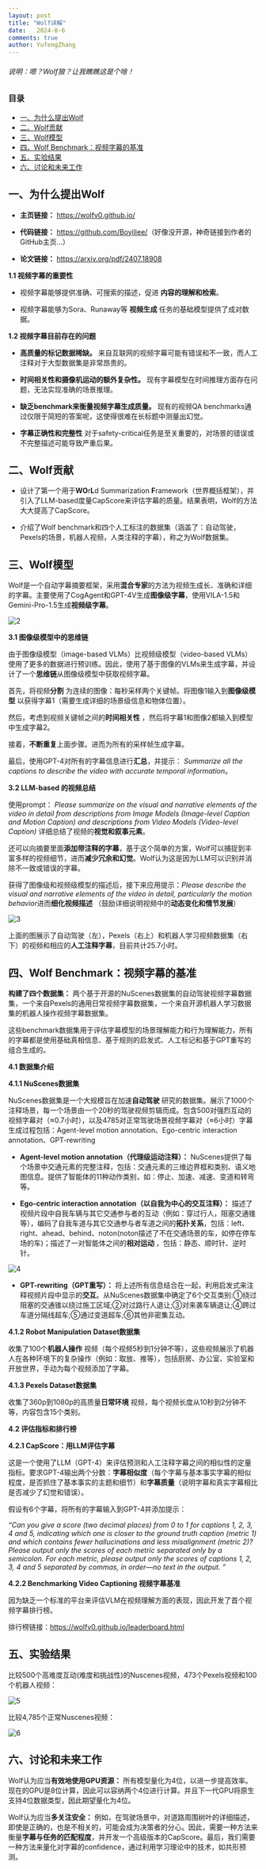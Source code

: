 ```yaml
---
layout: post
title: "Wolf详解"
date:   2024-8-6
comments: true
author: YufengZhang
---
```


###### 说明：嗯？Wolf狼？让我瞧瞧这是个啥！

<!-- more -->

### 目录

- [一、为什么提出Wolf](#一为什么提出wolf)
- [二、Wolf贡献](#二wolf贡献)
- [三、Wolf模型](#三wolf模型)
- [四、Wolf Benchmark：视频字幕的基准](#四wolf-benchmark视频字幕的基准)
- [五、实验结果](#五实验结果)
- [六、讨论和未来工作](#六讨论和未来工作)

## 一、为什么提出Wolf

- **主页链接：** <https://wolfv0.github.io/>

- **代码链接：** <https://github.com/Boyiliee/>（好像没开源，神奇链接到作者的GitHub主页...）

- **论文链接：** <https://arxiv.org/pdf/2407.18908>

**1.1 视频字幕的重要性**

- 视频字幕能够提供准确、可搜索的描述，促进 **内容的理解和检索**。

- 视频字幕能够为Sora、Runaway等 **视频生成** 任务的基础模型提供了成对数据。

**1.2 视频字幕目前存在的问题**

- **高质量的标记数据稀缺。** 来自互联网的视频字幕可能有错误和不一致，而人工注释对于大型数据集是非常昂贵的。

- **时间相关性和摄像机运动的额外复杂性。** 现有字幕模型在时间推理方面存在问题，无法实现准确的场景推理。

- **缺乏benchmark来衡量视频字幕生成质量。** 现有的视频QA benchmarks通过仅限于简短的答案呢，这使得很难在长标题中测量出幻觉。

- **字幕正确性和完整性** 对于safety-critical任务是至关重要的，对场景的错误或不完整描述可能导致严重后果。

## 二、Wolf贡献

- 设计了第一个用于**WO**r**L**d Summarization **F**ramework（世界概括框架），并引入了LLM-based度量CapScore来评估字幕的质量。结果表明，Wolf的方法大大提高了CapScore。

- 介绍了Wolf benchmark和四个人工标注的数据集（涵盖了：自动驾驶，Pexels的场景，机器人视频，人类注释的字幕），称之为Wolf数据集。

## 三、Wolf模型

Wolf是一个自动字幕摘要框架，采用**混合专家**的方法为视频生成长、准确和详细的字幕。主要使用了CogAgent和GPT-4V生成**图像级字幕**，使用VILA-1.5和Gemini-Pro-1.5生成**视频级字幕**。

![2](https://peninsulazyf.github.io/images/B2.png)

**3.1 图像级模型中的思维链**

由于图像级模型（image-based VLMs）比视频级模型（video-based VLMs）使用了更多的数据进行预训练。因此，使用了基于图像的VLMs来生成字幕，并设计了一个**思维链**从图像级模型中获取视频字幕。

首先，将视频**分割** 为连续的图像：每秒采样两个关键帧。将图像1输入到**图像级模型** 以获得字幕1（需要生成详细的场景级信息和物体位置）。

然后，考虑到视频关键帧之间的**时间相关性** ，然后将字幕1和图像2都输入到模型中生成字幕2。

接着，**不断重复**上面步骤。进而为所有的采样帧生成字幕。

最后，使用GPT-4对所有的字幕信息进行**汇总**，并提示： *Summarize all the captions to describe the video with accurate temporal information*。

**3.2 LLM-based 的视频总结**

使用prompt： *Please summarize on the visual and narrative elements of the video in detail from descriptions from Image Models (Image-level Caption and Motion Caption) and descriptions from Video Models (Video-level Caption)* 详细总结了视频的**视觉和叙事元素**。

还可以向摘要里面**添加带注释的字幕**，基于这个简单的方案，Wolf可以捕捉到丰富多样的视频细节，进而**减少冗余和幻觉**。Wolf认为这是因为LLM可以识别并消除不一致或错误的字幕。

获得了图像级和视频级模型的描述后，接下来应用提示：*Please describe the visual and narrative elements of the video in detail, particularly the motion behavior*进而**细化视频描述** （鼓励详细说明视频中的**动态变化和情节发展**）

![3](https://peninsulazyf.github.io/images/B3.png)

上面的图展示了自动驾驶（左），Pexels（右上）和机器人学习视频数据集（右下）的视频和相应的**人工注释字幕**，目前共计25.7小时。

## 四、Wolf Benchmark：视频字幕的基准

**构建了四个数据集：** 两个基于开源的NuScenes数据集的自动驾驶视频字幕数据集，一个来自Pexels的通用日常视频字幕数据集，一个来自开源机器人学习数据集的机器人操作视频字幕数据集。

这些benchmark数据集用于评估字幕模型的场景理解能力和行为理解能力，所有的字幕都是使用基础真相信息、基于规则的启发式、人工标记和基于GPT重写的组合生成的。

**4.1 数据集介绍**

**4.1.1 NuScenes数据集**

NuScenes数据集是一个大规模旨在加速**自动驾驶** 研究的数据集。展示了1000个注释场景，每一个场景由一个20秒的驾驶视频剪辑而成。包含500对强烈互动的视频字幕对（≈0.7小时），以及4785对正常驾驶场景视频字幕对（≈6小时）字幕生成过程包括：Agent-level motion annotation、Ego-centric interaction annotation、GPT-rewriting

- **Agent-level motion annotation（代理级运动注释）：** NuScenes提供了每个场景中交通元素的完整注释，包括：交通元素的三维边界框和类别、语义地图信息。提供了智能体的11种动作类别，如：停止、加速、减速、变道和转弯等。

- **Ego-centric interaction annotation（以自我为中心的交互注释）：** 描述了视频片段中自我车辆与其它交通参与者的互动（例如：穿过行人，阻塞交通锥等），编码了自我车道与其它交通参与者车道之间的**拓扑关系**，包括：left、right、ahead、behind、noton(noton描述了不在交通场景的车，如停在停车场的车)；描述了一对智能体之间的**相对运动** ，包括：静态、顺时针、逆时针。

![4](https://peninsulazyf.github.io/images/B4.png)


- **GPT-rewriting（GPT重写）：** 将上述所有信息结合在一起，利用启发式来注释视频片段中显示的**交互**。从NuScenes数据集中确定了6个交互类别:①绕过阻塞的交通锥以绕过施工区域;②对过路行人退让;③对来袭车辆退让;④跨过车道分隔线超车;⑤通过变道超车;⑥其他非密集互动。


**4.1.2 Robot Manipulation Dataset数据集**

收集了100个**机器人操作** 视频（每个视频5秒到1分钟不等），这些视频展示了机器人在各种环境下的复杂操作（例如：取放、推等），包括厨房、办公室、实验室和开放世界，手动为每个视频添加了字幕。

**4.1.3 Pexels Dataset数据集**

收集了360p到1080p的高质量**日常环境** 视频，每个视频长度从10秒到2分钟不等，内容包含15个类别。

**4.2 评估指标和排行榜**

**4.2.1 CapScore：用LLM评估字幕**

这是一个使用了LLM（GPT-4）来评估预测和人工注释字幕之间的相似性的定量指标。要求GPT-4输出两个分数：**字幕相似度**（每个字幕与基本事实字幕的相似程度，是否抓住了基本事实的主题和细节）和**字幕质量**（说明字幕和真实字幕相比是否减少了幻觉和错误）。

假设有6个字幕，将所有的字幕输入到GPT-4并添加提示：

*“Can you give a score (two decimal places) from 0 to 1 for captions 1, 2, 3, 4 and 5, indicating which one is closer to the ground truth caption (metric 1) and which contains fewer hallucinations and less misalignment (metric 2)? Please output only the scores of each metric separated only by a semicolon. For each metric, please output only the scores of captions 1, 2, 3, 4 and 5 separated by commas, in order—no
text in the output. ”*

**4.2.2 Benchmarking Video Captioning 视频字幕基准**

因为缺乏一个标准的平台来评估VLM在视频理解方面的表现，因此开发了首个视频字幕排行榜。

排行榜链接：<https://wolfv0.github.io/leaderboard.html>

## 五、实验结果

比较500个高难度互动(难度和挑战性)的Nuscenes视频，473个Pexels视频和100个机器人视频：

![5](https://peninsulazyf.github.io/images/B5.png)

比较4,785个正常Nuscenes视频：

![6](https://peninsulazyf.github.io/images/B6.png)

## 六、讨论和未来工作

Wolf认为应当**有效地使用GPU资源：** 所有模型量化为4位，以进一步提高效率。现在的GPU是8位计算，因此可以容纳两个4位进行计算。并且下一代GPU将原生支持4位数据类型，因此期望量化为4位。

Wolf认为应当**多关注安全：** 例如，在驾驶场景中，对道路周围树叶的详细描述，即使是正确的，也是不相关的，可能会成为决策者的分心。因此，需要一种方法来衡量**字幕与任务的匹配程度**，并开发一个高级版本的CapScore。最后，我们需要一种方法来量化对字幕的confidence，通过利用学习理论中的技术，如共形预测。



